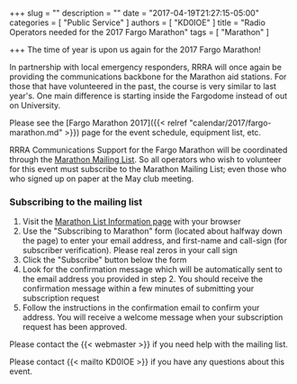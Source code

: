 +++
slug = ""
description = ""
date = "2017-04-19T21:27:15-05:00"
categories = [ "Public Service" ]
authors = [ "KD0IOE" ]
title = "Radio Operators needed for the 2017 Fargo Marathon"
tags = [ "Marathon" ]

+++
The time of year is upon us again for the 2017 Fargo Marathon!

In partnership with local emergency responders, RRRA will once again be
providing the communications backbone for the Marathon aid stations.
For those that have volunteered in the past, the course is very similar
to last year's. One main difference is starting inside the
Fargodome instead of out on University.

Please see the
[Fargo Marathon 2017]({{< relref "calendar/2017/fargo-marathon.md" >}})
page for the event schedule, equipment list, etc.

RRRA Communications Support for the Fargo Marathon will be coordinated through
the
[Marathon Mailing List](https://lists.rrra.org/mailman/listinfo/marathon).
So all operators who wish to volunteer for this event must subscribe to the
Marathon Mailing List; even those who who signed up on paper at the May club
meeting.

<!--more-->
### Subscribing to the mailing list

1. Visit the
[Marathon List Information page](https://lists.rrra.org/mailman/listinfo/marathon)
 with your
browser
1. Use the "Subscribing to Marathon" form (located about halfway down
the page) to enter your email address, and first-name and call-sign
(for subscriber verification). Please real zeros in your call sign
1. Click the "Subscribe" button below the form
1. Look for the confirmation message which will be automatically sent
to the email address you provided in step 2. You should receive the
confirmation message within a few minutes of submitting your
subscription request
1. Follow the instructions in the confirmation email to confirm your
address. You will receive a welcome message when your subscription
request has been approved.

Please contact the {{< webmaster >}} if you need help with the mailing
list.

Please contact {{< mailto KD0IOE >}} if you have any questions about this
event.
